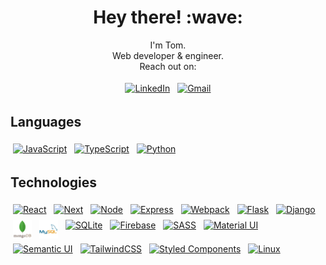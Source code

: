 <h1 align='center'>Hey there! :wave:</h1>

<p align='center'>
  I'm Tom.
  <br>Web developer & engineer.
  <br>Reach out on:
</p>

<p align="center">
  <a href="https://www.linkedin.com/in/thomas-mcerlean-6186b3b5/" target="_blank" rel="noopener noreferrer"> <img src="https://cdn.svgporn.com/logos/linkedin-icon.svg" alt="LinkedIn" height="30" style="vertical-align:top; margin:4px"></a>
  <a href="mailto:tjmcerlean@gmail.com"> <img src="https://cdn.svgporn.com/logos/google-gmail.svg" alt="Gmail" height="30" style="vertical-align:top; margin:4px"></a>
</p>

## Languages
<p>
  <a href="https://developer.mozilla.org/en-US/docs/Web/JavaScript" target="_blank" rel="noopener noreferrer"> <img src="https://cdn.svgporn.com/logos/javascript.svg" alt="JavaScript" height="30" style="vertical-align:top; margin:4px"></a>
  <a href="https://www.typescriptlang.org/"> <img src="https://cdn.svgporn.com/logos/typescript-icon.svg" alt="TypeScript" height="30" style="vertical-align:top; margin:4px"></a>
  <a href="https://www.python.org/"> <img src="https://cdn.svgporn.com/logos/python.svg" alt="Python" height="30" style="vertical-align:top; margin:4px"></a>
</p>

## Technologies
<p>
  <a href="https://reactjs.org/" target="_blank" rel="noopener noreferrer"> <img src="https://cdn.svgporn.com/logos/react.svg" alt="React" height="30" style="vertical-align:top; margin:4px"></a>
    <a href="https://nextjs.org/" target="_blank" rel="noopener noreferrer"> <img src="https://styles.redditmedia.com/t5_3h7yi/styles/communityIcon_9ds9kugm99g51.png" alt="Next" height="30" style="vertical-align:top; margin:4px"></a>
  <a href="https://nodejs.org/"> <img src="https://cdn.svgporn.com/logos/nodejs.svg" alt="Node" height="30" style="vertical-align:top; margin:4px"></a>
  <a href="https://expressjs.com/"> <img src="https://d2eip9sf3oo6c2.cloudfront.net/tags/images/000/000/359/full/expressjslogo.png" alt="Express" height="30" style="vertical-align:top; margin:4px"></a>
  <a href="https://webpack.js.org/"> <img src="https://cdn.svgporn.com/logos/webpack.svg" alt="Webpack" height="30" style="vertical-align:top; margin:4px"></a>
  <a href="https://flask.palletsprojects.com/en/2.0.x/"> <img src="https://www.pngitem.com/pimgs/m/159-1595977_flask-python-logo-hd-png-download.png" alt="Flask" height="30" style="vertical-align:top; margin:4px"></a>
  <a href="https://www.djangoproject.com/"> <img src="https://cdn.svgporn.com/logos/django-icon.svg" alt="Django" height="30" style="vertical-align:top; margin:4px"></a>
  <a href="https://www.djangoproject.com/"> <img src="https://raw.githubusercontent.com/devicons/devicon/master/icons/mongodb/mongodb-original-wordmark.svg" alt="Mongo DB" height="30" style="vertical-align:top; margin:4px"></a>
  <a href="https://www.mysql.com/"> <img src="https://raw.githubusercontent.com/devicons/devicon/master/icons/mysql/mysql-original-wordmark.svg" alt="MySQL" height="30" style="vertical-align:top; margin:4px"></a>
  <a href="https://www.sqlite.org/index.html"> <img src="https://upload.wikimedia.org/wikipedia/commons/thumb/9/97/Sqlite-square-icon.svg/1200px-Sqlite-square-icon.svg.png" alt="SQLite" height="30" style="vertical-align:top; margin:4px"></a>
    <a href="https://firebase.google.com/"> <img src="https://cdn.svgporn.com/logos/firebase.svg" alt="Firebase" height="30" style="vertical-align:top; margin:4px"></a>  
  <a href="https://sass-lang.com/"> <img src="https://cdn.svgporn.com/logos/sass.svg" alt="SASS" height="30" style="vertical-align:top; margin:4px"></a>
  <a href="https://material-ui.com/"> <img src="https://cdn.svgporn.com/logos/material-ui.svg" alt="Material UI" height="30" style="vertical-align:top; margin:4px"></a>
  <a href="https://semantic-ui.com/"> <img src="https://cdn.svgporn.com/logos/semantic-ui.svg" alt="Semantic UI" height="30" style="vertical-align:top; margin:4px"></a>
  <a href="https://tailwindcss.com/"> <img src="https://cdn.svgporn.com/logos/tailwindcss-icon.svg" alt="TailwindCSS" height="30" style="vertical-align:top; margin:4px"></a>
  <a href="https://styled-components.com/"> <img src="https://avatars.githubusercontent.com/u/20658825?s=200&v=4" alt="Styled Components" height="30" style="vertical-align:top; margin:4px"></a>
  <a href="https://www.linux.org/"> <img src="https://cdn.svgporn.com/logos/linux-tux.svg" alt="Linux" height="30" style="vertical-align:top; margin:4px"></a>  
</p>
